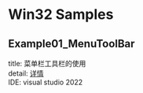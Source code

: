# Win32 Samples

## Example01_MenuToolBar
title: 菜单栏工具栏的使用  
detail: [详情](./Example01_MenuToolBar/README.md)  
IDE: visual studio 2022  




